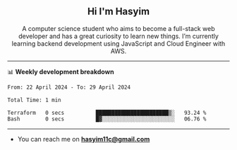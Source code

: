 <h2 align="center">Hi I'm Hasyim</h2>

<p align="center">A computer science student who aims to become a full-stack web developer and has a great curiosity to learn new things. I’m currently learning backend development using JavaScript and Cloud Engineer with AWS.</p>

---

📊 **Weekly development breakdown**

<!--START_SECTION:waka-->

```txt
From: 22 April 2024 - To: 29 April 2024

Total Time: 1 min

Terraform   0 secs          ███████████████████████▒░   93.24 %
Bash        0 secs          █▓░░░░░░░░░░░░░░░░░░░░░░░   06.76 %
```

<!--END_SECTION:waka-->

---

- You can reach me on **hasyim11c@gmail.com**
